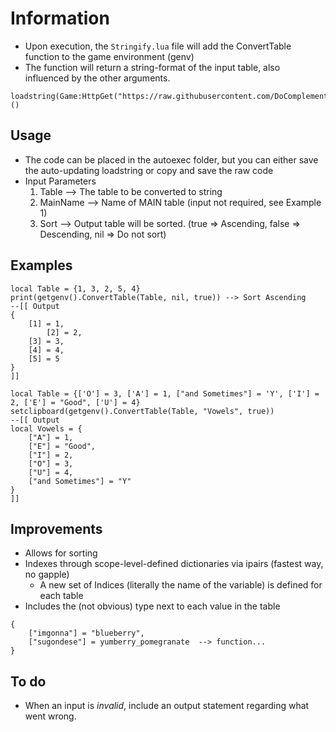 # Information
- Upon execution, the `Stringify.lua` file will add the ConvertTable function to the game environment (genv)
- The function will return a string-format of the input table, also influenced by the other arguments.

```   
loadstring(Game:HttpGet("https://raw.githubusercontent.com/DoComplement/Roblox/main/Library/TableToString/StringifyTable.lua"))()
``` 

## Usage
- The code can be placed in the autoexec folder, but you can either save the auto-updating loadstring or copy and save the raw code 
- Input Parameters
    1) <tuple> Table	 --> The table to be converted to string
    2) <string> MainName --> Name of MAIN table (input not required, see Example 1)
    3) <boolean> Sort 	 --> Output table will be sorted. (true => Ascending, false => Descending, nil => Do not sort)

## Examples
```  
local Table = {1, 3, 2, 5, 4}
print(getgenv().ConvertTable(Table, nil, true)) --> Sort Ascending
--[[ Output
{
	[1] = 1,
    	[2] = 2,
	[3] = 3,
	[4] = 4,
	[5] = 5
}
]]   
```
```
local Table = {['O'] = 3, ['A'] = 1, ["and Sometimes"] = 'Y', ['I'] = 2, ['E'] = "Good", ['U'] = 4}
setclipboard(getgenv().ConvertTable(Table, "Vowels", true))
--[[ Output
local Vowels = {
	["A"] = 1,
	["E"] = "Good",
	["I"] = 2,
	["O"] = 3,
	["U"] = 4,
	["and Sometimes"] = "Y"
}
]]
```

## Improvements
- Allows for sorting 
- Indexes through scope-level-defined dictionaries via ipairs (fastest way, no gapple)  
    - A new set of Indices (literally the name of the variable) is defined for each table  
- Includes the (not obvious) type next to each value in the table
```  
{ 
    ["imgonna"] = "blueberry", 
    ["sugondese"] = yumberry_pomegranate  --> function...   
}
```  

## To do
- When an input is _invalid_, include an output statement regarding what went wrong.

